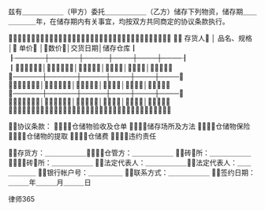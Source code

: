 
 兹有＿＿＿＿＿＿（甲方）委托＿＿＿＿＿＿（乙方）储存下列物资，储存期＿＿＿＿＿＿年，在储存期内有关事宜，均按双方共同商定的协议条款执行。 


┏━━━━━━┯━━━━━━┯━━━━━┯━━━━┯━━━━┯━━━━┓ 
┃ 存货人 │ 品名、规格 │ 单价 │数价│交货日期│储存仓库┃ 
┠──────┼──────┼─────┼────┼────┼────┨ 
┃│││││┃ 
┠──────┼──────┼─────┼────┼────┼────┨ 
┃│││││┃ 
┠──────┼──────┼─────┼────┼────┼────┨ 
┃│││││┃ 
┗━━━━━━┷━━━━━━┷━━━━━┷━━━━┷━━━━┷━━━━┛ 


协议条款： 
１．仓储物验收及仓单 
２．储存场所及方法 
３．仓储物保险 
４．仓储物的提取 
５．仓储费 
６．违约责任 

存货方：＿＿＿＿＿＿仓管方：＿＿＿＿＿＿ 
砖所：＿＿＿＿＿＿砖所：＿＿＿＿＿＿ 
法定代表人：＿＿＿＿＿＿法定代表人：＿＿＿＿＿＿ 
银行帐户号：＿＿＿＿＿ 
联系方式：＿＿＿＿＿＿ 
签约日期：＿＿＿年＿＿＿月＿＿＿日 




 
律师365






 


 

 
 
 
 
 
  


  
 

  


  


  
 
 
 
 

